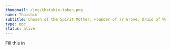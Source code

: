 ```yaml
---
thumbnail: /img/thaishin-token.png
name: Thaishin
subtitle: Chosen of the Spirit Mother, Founder of ?? Grove, Druid of Wolf Grove
type: npc
status: alive
---
```

Fill this in
